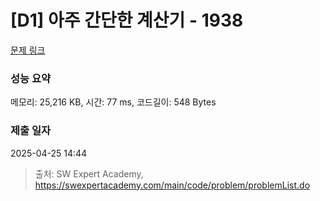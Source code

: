 # [D1] 아주 간단한 계산기 - 1938 

[문제 링크](https://swexpertacademy.com/main/code/problem/problemDetail.do?contestProbId=AV5PjsYKAMIDFAUq) 

### 성능 요약

메모리: 25,216 KB, 시간: 77 ms, 코드길이: 548 Bytes

### 제출 일자

2025-04-25 14:44



> 출처: SW Expert Academy, https://swexpertacademy.com/main/code/problem/problemList.do